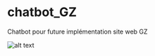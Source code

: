 # chatbot_GZ
Chatbot pour future implémentation site web GZ


![alt text](https://github.com/LordXGhost/chatbotGZ_v01/chatbotGZ.png?raw=true "icon")
